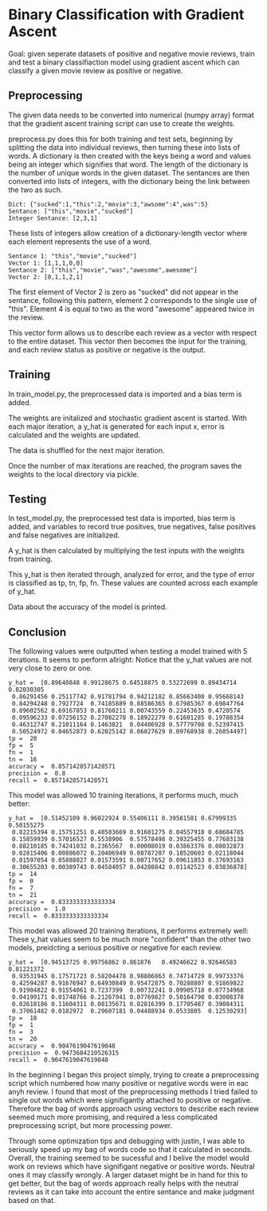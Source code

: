  # Binary Classification with Gradient Ascent #

Goal: given seperate datasets of positive and negative movie reviews, train and test a binary classifiaction model using gradient ascent which can classify a given movie review as positive or negative.

## Preprocessing ##

The given data needs to be converted into numerical (numpy array) format that the gradient ascent training script can use to create the weights.

preprocess.py does this for both training and test sets, beginning by splitting the data into individual reviews, then turning these into lists of words.
A dictionary is then created with the keys being a word and values being an integer which signifies that word. The length of the dictionary is the number of unique words in the given dataset. 
The sentances are then converted into lists of integers, with the dictionary being the link between the two as such. 

	Dict: {"sucked":1,"this":2,"movie":3,"awsome":4",was":5}
	Sentance: ["this","movie","sucked"]
	Integer Sentance: [2,3,1]

These lists of integers allow creation of a dictionary-length vector where each element represents the use of a word.
	
	Sentance 1: "this","movie","sucked"]
	Vector 1: [1,1,1,0,0]
	Sentance 2: ["this","movie","was","awesome",awesome"]
	Vector 2: [0,1,1,2,1]

The first element of Vector 2 is zero as "sucked" did not appear in the sentance, following this pattern, element 2 corresponds to the single use of "this".
Element 4 is equal to two as the word "awesome" appeared twice in the review. 

This vector form allows us to describe each review as a vector with respect to the entire dataset. This vector then becomes the input for the training, and each review status as positive or negative is the output.

## Training ##

In train_model.py, the preprocessed data is imported and a bias term is added.

The weights are initalized and stochastic gradient ascent is started. 
With each major iteration, a y_hat is generated for each input x, error is calculated and the weights are updated.

The data is shuffled for the next major iteration.

Once the number of max iterations are reached, the program saves the weights to the local directory via pickle.

## Testing ##

In test_model.py, the preprocessed test data is imported, bias term is added, and variables to record true positves, true negatives, false positives and false negatives are initialized. 

A y_hat is then calculated by multiplying the test inputs with the weights from training. 

This y_hat is then iterated through, analyzed for error, and the type of error is classified as tp, tn, fp, fn. These values are counted across each example of y_hat.

Data about the accuracy of the model is printed.

## Conclusion ##

The following values were outputted when testing a model trained with 5 iterations. It seems to perform allright:
Notice that the y_hat values are not very close to zero or one.


	y_hat =  [0.89640848 0.99128675 0.64518875 0.53272699 0.89434714 0.82030305
	 0.86291456 0.25117742 0.91781794 0.94212182 0.85663408 0.95668143
	 0.84294248 0.7927724  0.74185889 0.88586365 0.67985367 0.69847764
	 0.89602562 0.69167853 0.81760211 0.00743559 0.22453635 0.4720574
	 0.09596233 0.07256152 0.27082278 0.18922279 0.61601285 0.19788354
	 0.46312747 0.21011164 0.1463821  0.04406928 0.57779708 0.52397415
	 0.50524972 0.04652873 0.62025142 0.06027629 0.09768938 0.26054497]
	tp =  20
	fp =  5
	fn =  1
	tn =  16
	accuracy =  0.8571428571428571
	precision =  0.8
	recall =  0.8571428571428571

This model was allowed 10 training iterations, it performs much, much better:

	y_hat =  [0.51452109 0.96022924 0.55406111 0.39581581 0.67999335 0.50155275
	 0.82215394 0.15751251 0.48503669 0.91601275 0.04557918 0.68684785
	 0.15859939 0.57016527 0.5538906  0.57578498 0.39325455 0.77603138
	 0.88210185 0.74241032 0.2365567  0.00008019 0.03863376 0.08032873
	 0.02815406 0.00886072 0.20406949 0.08787287 0.18520603 0.02118044
	 0.01597054 0.05888827 0.01573591 0.00717652 0.09611853 0.37693163
	 0.30655203 0.00389743 0.04584057 0.04208842 0.01142523 0.03836878]
	tp =  14
	fp =  0
	fn =  7
	tn =  21
	accuracy =  0.8333333333333334
	precision =  1.0
	recall =  0.8333333333333334
This model was allowed 20 training iterations, it performs extremely well:
These y_hat values seem to be much more "confident" than the other two models, preidcting a serious positive or negative for each review.

	y_hat =  [0.94513725 0.99756862 0.861876   0.49246622 0.92646583 0.81221372
 	 0.93531945 0.17571723 0.58204478 0.98806863 0.74714729 0.99733376
 	 0.42594287 0.91676947 0.64930849 0.95472875 0.70288807 0.91869822
 	 0.91904822 0.91554061 0.7237399  0.00732241 0.09905718 0.07734968
 	 0.04199171 0.01748766 0.21267941 0.07769827 0.50164798 0.03008378
 	 0.02618186 0.11604311 0.08135671 0.02816399 0.17705487 0.39084311
 	 0.37061482 0.0182972  0.29607181 0.04488934 0.0533805  0.12530293]
	tp =  18
	fp =  1
	fn =  3
	tn =  20
	accuracy =  0.9047619047619048
	precision =  0.9473684210526315
	recall =  0.9047619047619048 
In the beginning I began this project simply, trying to create a preprocessing script which numbered how many positive or negative words were in eac anyh review. I found that most of the preprocessing methods I tried failed to single out words which were signifigantly attached to positive or negative. Therefore the bag of words approach using vectors to describe each review seemed much more promising, and required a less complicated preprocessing script, but more processing power.

Through some optimization tips and debugging with justin, I was able to seriously speed up my bag of words code so that it calculated in seconds.
Overall, the training seemed to be sucessful and I belive the model would work on reviews which have signifigant negative or positive words. Neutral ones it may classify wrongly. A larger dataset might be in hand for this to get better, but the bag of words approach really helps with the neutral reviews as it can take into account the entire sentance and make judgment based on that.



